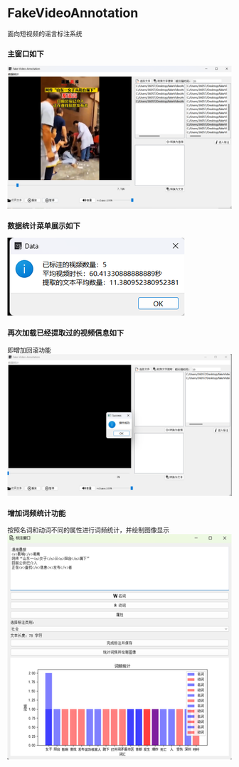 # FakeVideoAnnotation
面向短视频的谣言标注系统
### 主窗口如下
![](description/MainWindow.png)

### 数据统计菜单展示如下

![](description/DataStatistics.png)

### 再次加载已经提取过的视频信息如下
即增加回滚功能
![](description/Rollback.png)


### 增加词频统计功能
按照名词和动词不同的属性进行词频统计，并绘制图像显示
![](description/wordCnt.png)